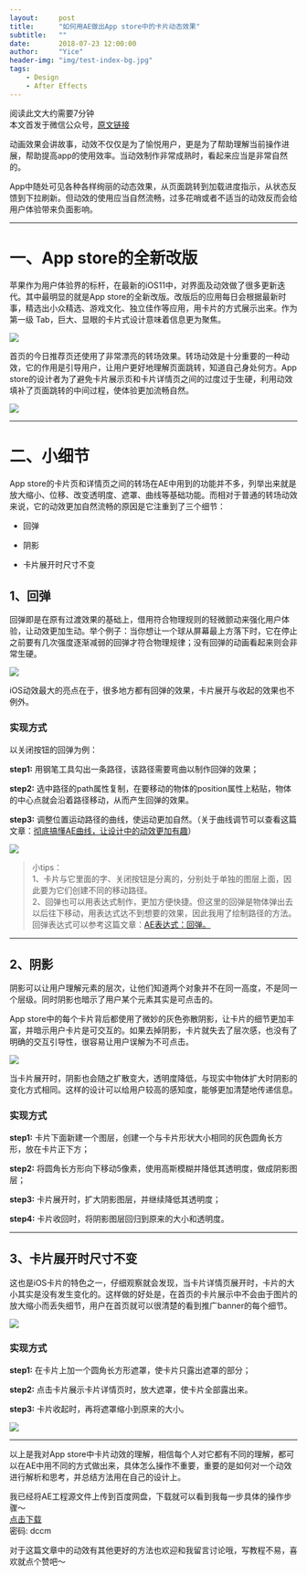 ```yaml
---
layout:     post
title:      "如何用AE做出App store中的卡片动态效果"
subtitle:   ""
date:       2018-07-23 12:00:00
author:     "Yice"
header-img: "img/test-index-bg.jpg"
tags:
    - Design
    - After Effects
---
```


阅读此文大约需要7分钟   
本文首发于微信公众号，[原文链接](https://mp.weixin.qq.com/s/Nx3nhmSEYh2frC2RfReVoA)


动画效果会讲故事，动效不仅仅是为了愉悦用户，更是为了帮助理解当前操作进展，帮助提高app的使用效率。当动效制作非常成熟时，看起来应当是非常自然的。

App中随处可见各种各样绚丽的动态效果，从页面跳转到加载进度指示，从状态反馈到下拉刷新。但动效的使用应当自然流畅，过多花哨或者不适当的动效反而会给用户体验带来负面影响。

-------

# 一、App store的全新改版




苹果作为用户体验界的标杆，在最新的iOS11中，对界面及动效做了很多更新迭代。其中最明显的就是App store的全新改版。改版后的应用每日会根据最新时事，精选出小众精选、游戏文化、独立佳作等应用，用卡片的方式展示出来。作为第一级 Tab，巨大、显眼的卡片式设计意味着信息更为聚焦。

![](https://user-gold-cdn.xitu.io/2018/7/19/164b167e62f7abf5?)

首页的今日推荐页还使用了非常漂亮的转场效果。转场动效是十分重要的一种动效，它的作用是引导用户，让用户更好地理解页面跳转，知道自己身处何方。App store的设计者为了避免卡片展示页和卡片详情页之间的过度过于生硬，利用动效填补了页面跳转的中间过程，使体验更加流畅自然。


![](https://user-gold-cdn.xitu.io/2018/7/19/164b179df8c895a0?w=300&h=534&f=gif&s=1792606)



-------



# 二、小细节





App store的卡片页和详情页之间的转场在AE中用到的功能并不多，列举出来就是放大缩小、位移、改变透明度、遮罩、曲线等基础功能。而相对于普通的转场动效来说，它的动效更加自然流畅的原因是它注重到了三个细节：

* 回弹

* 阴影

* 卡片展开时尺寸不变







## 1、回弹



回弹即是在原有过渡效果的基础上，借用符合物理规则的轻微颤动来强化用户体验，让动效更加生动。举个例子：当你想让一个球从屏幕最上方落下时，它在停止之前要有几次强度逐渐减弱的回弹才符合物理规律；没有回弹的动画看起来则会非常生硬。

![](https://user-gold-cdn.xitu.io/2018/7/19/164b17bc52769185?w=750&h=600&f=gif&s=161017)


iOS动效最大的亮点在于，很多地方都有回弹的效果，卡片展开与收起的效果也不例外。




### 实现方式

以关闭按钮的回弹为例：

**step1:** 用钢笔工具勾出一条路径，该路径需要弯曲以制作回弹的效果；

**step2:** 选中路径的path属性复制，在要移动的物体的position属性上粘贴，物体的中心点就会沿着路径移动，从而产生回弹的效果。

**step3:** 调整位置运动路径的曲线，使运动更加自然。（关于曲线调节可以查看这篇文章：[彻底搞懂AE曲线，让设计中的动效更加有趣](https://juejin.im/post/5b4871836fb9a04f8f378f2c)）

![](https://user-gold-cdn.xitu.io/2018/7/19/164b181be130f84c?w=2800&h=1754&f=jpeg&s=549388)





> 小tips：   
1、卡片与它里面的字、关闭按钮是分离的，分别处于单独的图层上面，因此要为它们创建不同的移动路径。     
2、回弹也可以用表达式制作，更加方便快捷。但这里的回弹是物体弹出去以后往下移动，用表达式达不到想要的效果，因此我用了绘制路径的方法。回弹表达式可以参考这篇文章：[AE表达式：回弹。](http://www.ui.cn/detail/35851.html)





------- ---

## 2、阴影



阴影可以让用户理解元素的层次，让他们知道两个对象并不在同一高度，不是同一个层级。同时阴影也暗示了用户某个元素其实是可点击的。

App store中的每个卡片背后都使用了微妙的灰色弥散阴影，让卡片的细节更加丰富，并暗示用户卡片是可交互的。如果去掉阴影，卡片就失去了层次感，也没有了明确的交互引导性，很容易让用户误解为不可点击。


![](https://user-gold-cdn.xitu.io/2018/7/19/164b184b6b80f279?w=651&h=578&f=jpeg&s=205144)

当卡片展开时，阴影也会随之扩散变大，透明度降低，与现实中物体扩大时阴影的变化方式相同。这样的设计可以给用户较高的感知度，能够更加清楚地传递信息。




### 实现方式

**step1:** 卡片下面新建一个图层，创建一个与卡片形状大小相同的灰色圆角长方形，放在卡片正下方；

**step2:** 将圆角长方形向下移动5像素，使用高斯模糊并降低其透明度，做成阴影图层；

**step3:** 卡片展开时，扩大阴影图层，并继续降低其透明度；

**step4:** 卡片收回时，将阴影图层回归到原来的大小和透明度。





------- -----

## 3、卡片展开时尺寸不变



这也是iOS卡片的特色之一，仔细观察就会发现，当卡片详情页展开时，卡片的大小其实是没有发生变化的。这样做的好处是，在首页的卡片展示中不会由于图片的放大缩小而丢失细节，用户在首页就可以很清楚的看到推广banner的每个细节。

![](https://user-gold-cdn.xitu.io/2018/7/19/164b179df8c895a0?w=300&h=534&f=gif&s=1792606)




### 实现方式

**step1:** 在卡片上加一个圆角长方形遮罩，使卡片只露出遮罩的部分；

**step2:** 点击卡片展示卡片详情页时，放大遮罩，使卡片全部露出来。

**step3:** 卡片收起时，再将遮罩缩小到原来的大小。


![](https://user-gold-cdn.xitu.io/2018/7/19/164b18555180e583?w=2800&h=1754&f=jpeg&s=574014)


--------

以上是我对App store中卡片动效的理解，相信每个人对它都有不同的理解，都可以在AE中用不同的方式做出来，具体怎么操作不重要，重要的是如何对一个动效进行解析和思考，并总结方法用在自己的设计上。



我已经将AE工程源文件上传到百度网盘，下载就可以看到我每一步具体的操作步骤～   
[点击下载](https://pan.baidu.com/s/1S-OpFH6SsJ2flD5Zfe8PSQ  )   
密码: dccm


对于这篇文章中的动效有其他更好的方法也欢迎和我留言讨论哦，写教程不易，喜欢就点个赞吧～



